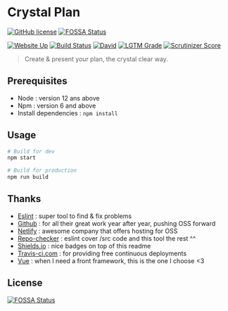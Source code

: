 # Crystal Plan

[![GitHub license](https://img.shields.io/github/license/shuunen/crystal-plan.svg?color=informational)](https://github.com/Shuunen/crystal-plan/blob/master/LICENSE)
[![FOSSA Status](https://app.fossa.io/api/projects/git%2Bgithub.com%2FShuunen%2Fcrystal-plan.svg?type=shield)](https://app.fossa.io/projects/git%2Bgithub.com%2FShuunen%2Fcrystal-plan?ref=badge_shield)

[![Website Up](https://img.shields.io/website/https/crystal-plan.netlify.app.svg)](https://crystal-plan.netlify.app)
[![Build Status](https://travis-ci.com/Shuunen/crystal-plan.svg?branch=master)](https://travis-ci.com/Shuunen/crystal-plan)
[![David](https://img.shields.io/david/shuunen/crystal-plan.svg)](https://david-dm.org/shuunen/crystal-plan)
[![LGTM Grade](https://img.shields.io/lgtm/grade/javascript/github/Shuunen/crystal-plan.svg)](https://lgtm.com/projects/g/Shuunen/crystal-plan)
[![Scrutinizer Score](https://scrutinizer-ci.com/g/Shuunen/crystal-plan/badges/quality-score.png?b=master)](https://scrutinizer-ci.com/g/Shuunen/crystal-plan)

> Create & present your plan, the crystal clear way.

## Prerequisites

- Node : version 12 ans above
- Npm : version 6 and above
- Install dependencies : `npm install`

## Usage

``` bash
# Build for dev
npm start

# Build for production
npm run build
```

## Thanks

- [Eslint](https://eslint.org) : super tool to find & fix problems
- [Github](https://github.com) : for all their great work year after year, pushing OSS forward
- [Netlify](https://netlify.com) : awesome company that offers hosting for OSS
- [Repo-checker](https://github.com/Shuunen/repo-checker) : eslint cover /src code and this tool the rest ^^
- [Shields.io](https://shields.io) : nice badges on top of this readme
- [Travis-ci.com](https://travis-ci.com) : for providing free continuous deployments
- [Vue](https://vuejs.org) : when I need a front framework, this is the one I choose <3

## License

[![FOSSA Status](https://app.fossa.io/api/projects/git%2Bgithub.com%2FShuunen%2Fcrystal-plan.svg?type=large)](https://app.fossa.io/projects/git%2Bgithub.com%2FShuunen%2Fcrystal-plan?ref=badge_large)
